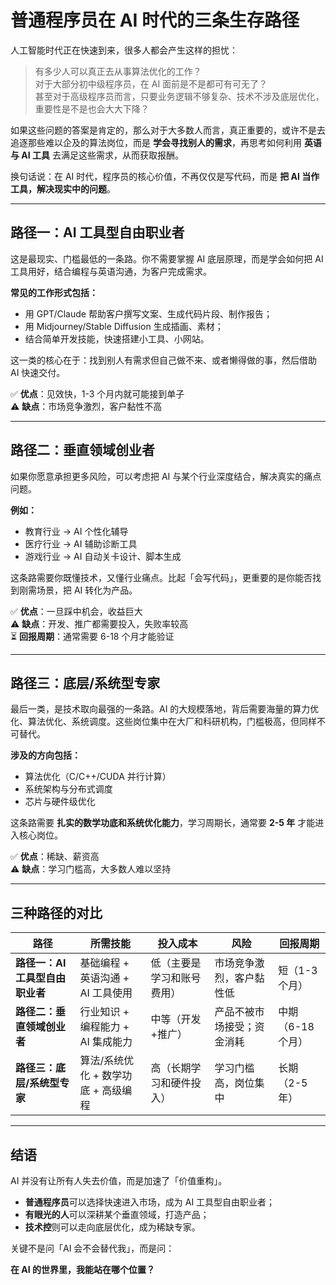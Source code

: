 # 普通程序员在 AI 时代的三条生存路径

人工智能时代正在快速到来，很多人都会产生这样的担忧：  

> 有多少人可以真正去从事算法优化的工作？  
> 对于大部分初中级程序员，在 AI 面前是不是都可有可无了？  
> 甚至对于高级程序员而言，只要业务逻辑不够复杂、技术不涉及底层优化，重要性是不是也会大大下降？  

如果这些问题的答案是肯定的，那么对于大多数人而言，真正重要的，或许不是去追逐那些难以企及的算法岗位，而是 **学会寻找别人的需求**，再思考如何利用 **英语与 AI 工具** 去满足这些需求，从而获取报酬。  

换句话说：在 AI 时代，程序员的核心价值，不再仅仅是写代码，而是 **把 AI 当作工具，解决现实中的问题**。  

---

## 路径一：AI 工具型自由职业者
这是最现实、门槛最低的一条路。你不需要掌握 AI 底层原理，而是学会如何把 AI 工具用好，结合编程与英语沟通，为客户完成需求。  

**常见的工作形式包括：**  
- 用 GPT/Claude 帮助客户撰写文案、生成代码片段、制作报告；  
- 用 Midjourney/Stable Diffusion 生成插画、素材；  
- 结合简单开发技能，快速搭建小工具、小网站。  

这一类的核心在于：找到别人有需求但自己做不来、或者懒得做的事，然后借助 AI 快速交付。  

✅ **优点**：见效快，1-3 个月内就可能接到单子  
⚠️ **缺点**：市场竞争激烈，客户黏性不高  

---

## 路径二：垂直领域创业者
如果你愿意承担更多风险，可以考虑把 AI 与某个行业深度结合，解决真实的痛点问题。  

**例如：**  
- 教育行业 → AI 个性化辅导  
- 医疗行业 → AI 辅助诊断工具  
- 游戏行业 → AI 自动关卡设计、脚本生成  

这条路需要你既懂技术，又懂行业痛点。比起「会写代码」，更重要的是你能否找到刚需场景，把 AI 转化为产品。  

✅ **优点**：一旦踩中机会，收益巨大  
⚠️ **缺点**：开发、推广都需要投入，失败率较高  
⏳ **回报周期**：通常需要 6-18 个月才能验证  

---

## 路径三：底层/系统型专家
最后一类，是技术取向最强的一条路。AI 的大规模落地，背后需要海量的算力优化、算法优化、系统调度。这些岗位集中在大厂和科研机构，门槛极高，但同样不可替代。  

**涉及的方向包括：**  
- 算法优化（C/C++/CUDA 并行计算）  
- 系统架构与分布式调度  
- 芯片与硬件级优化  

这条路需要 **扎实的数学功底和系统优化能力**，学习周期长，通常要 **2-5 年** 才能进入核心岗位。  

✅ **优点**：稀缺、薪资高  
⚠️ **缺点**：学习门槛高，大多数人难以坚持  

---

## 三种路径的对比

| 路径 | 所需技能 | 投入成本 | 风险 | 回报周期 |
|------|----------|----------|------|----------|
| **路径一：AI 工具型自由职业者** | 基础编程 + 英语沟通 + AI 工具使用 | 低（主要是学习和账号费用） | 市场竞争激烈，客户黏性低 | 短（1-3个月） |
| **路径二：垂直领域创业者** | 行业知识 + 编程能力 + AI 集成能力 | 中等（开发+推广） | 产品不被市场接受；资金消耗 | 中期（6-18个月） |
| **路径三：底层/系统型专家** | 算法/系统优化 + 数学功底 + 高级编程 | 高（长期学习和硬件投入） | 学习门槛高，岗位集中 | 长期（2-5年） |

---

## 结语
AI 并没有让所有人失去价值，而是加速了「价值重构」。  

- **普通程序员**可以选择快速进入市场，成为 AI 工具型自由职业者；  
- **有眼光的人**可以深耕某个垂直领域，打造产品；  
- **技术控**则可以走向底层优化，成为稀缺专家。  

关键不是问「AI 会不会替代我」，而是问：  

**在 AI 的世界里，我能站在哪个位置？**
